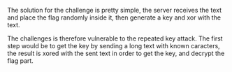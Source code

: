 The solution for the challenge is pretty simple, the server receives the text and place the flag randomly inside it, then generate a key and xor with the text.

The challenges is therefore vulnerable to the repeated key attack. The first step would be to get the key by sending a long text with known caracters, the result is xored with the sent text in order to get the key, and decrypt the flag part.
